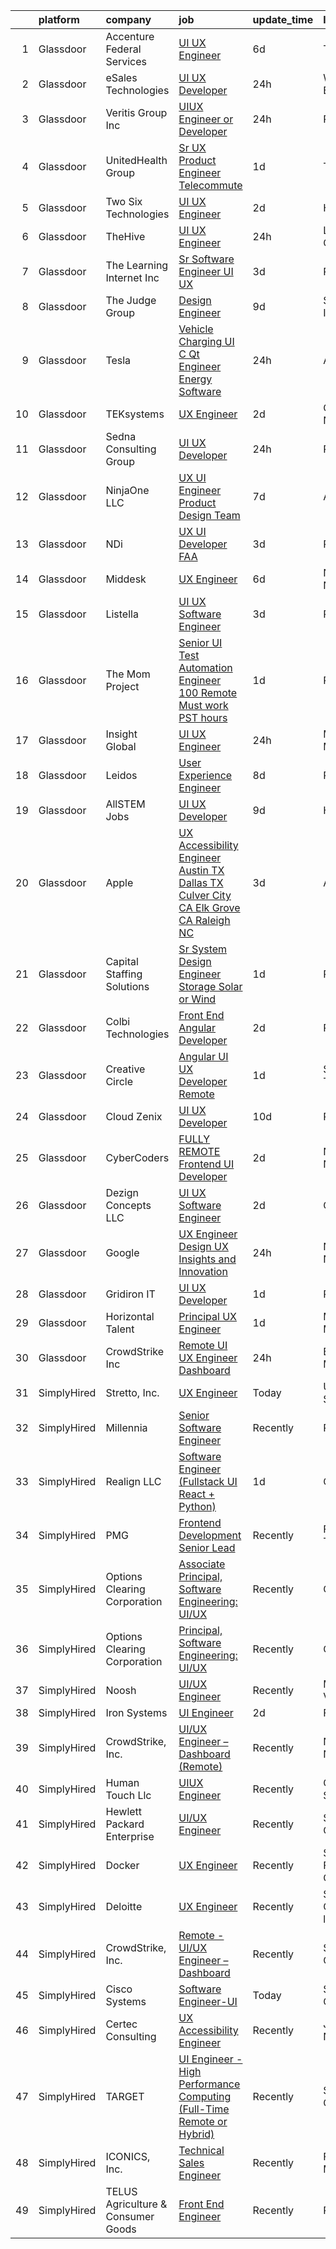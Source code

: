 

|    | platform    | company                            | job                                                                                                                                                                                                                                                                                                                                                                                                                                                                                                                                                                                                                                                                                                                                                                                                                                                                                                                                                                                                                                                                                                                                                                                                                                                                                                                                                                                                                                                                                                               | update_time   | location                   |
|---:|:------------|:-----------------------------------|:------------------------------------------------------------------------------------------------------------------------------------------------------------------------------------------------------------------------------------------------------------------------------------------------------------------------------------------------------------------------------------------------------------------------------------------------------------------------------------------------------------------------------------------------------------------------------------------------------------------------------------------------------------------------------------------------------------------------------------------------------------------------------------------------------------------------------------------------------------------------------------------------------------------------------------------------------------------------------------------------------------------------------------------------------------------------------------------------------------------------------------------------------------------------------------------------------------------------------------------------------------------------------------------------------------------------------------------------------------------------------------------------------------------------------------------------------------------------------------------------------------------|:--------------|:---------------------------|
|  1 | Glassdoor   | Accenture Federal Services         | [UI UX Engineer](https://www.glassdoor.com/partner/jobListing.htm?pos=129&ao=1136043&s=58&guid=0000018369320a4895887ae89216c067&src=GD_JOB_AD&t=SR&vt=w&ea=1&cs=1_d89e454d&cb=1663917231043&jobListingId=1008145009363&jrtk=3-0-1gdkj42jvi7no801-1gdkj42ki209r001-a7cd999965a2721c-)                                                                                                                                                                                                                                                                                                                                                                                                                                                                                                                                                                                                                                                                                                                                                                                                                                                                                                                                                                                                                                                                                                                                                                                                                              | 6d            | Tampa, FL                  |
|  2 | Glassdoor   | eSales Technologies                | [UI   UX Developer](https://www.glassdoor.com/partner/jobListing.htm?pos=127&ao=1136043&s=58&guid=0000018369320a4895887ae89216c067&src=GD_JOB_AD&t=SR&vt=w&cs=1_bc1771e2&cb=1663917231043&jobListingId=1008156034188&jrtk=3-0-1gdkj42jvi7no801-1gdkj42ki209r001-6faf2c2959565bc2-)                                                                                                                                                                                                                                                                                                                                                                                                                                                                                                                                                                                                                                                                                                                                                                                                                                                                                                                                                                                                                                                                                                                                                                                                                                | 24h           | West Babylon, NY           |
|  3 | Glassdoor   | Veritis Group Inc                  | [UIUX Engineer or Developer](https://www.glassdoor.com/partner/jobListing.htm?pos=122&ao=1136043&s=58&guid=0000018369320a4895887ae89216c067&src=GD_JOB_AD&t=SR&vt=w&ea=1&cs=1_6b13a901&cb=1663917231042&jobListingId=1008156194954&jrtk=3-0-1gdkj42jvi7no801-1gdkj42ki209r001-e3ed366ed33fde1f-)                                                                                                                                                                                                                                                                                                                                                                                                                                                                                                                                                                                                                                                                                                                                                                                                                                                                                                                                                                                                                                                                                                                                                                                                                  | 24h           | Plano, TX                  |
|  4 | Glassdoor   | UnitedHealth Group                 | [Sr UX Product Engineer   Telecommute](https://www.glassdoor.com/partner/jobListing.htm?pos=108&ao=1110586&s=58&guid=0000018369320a4895887ae89216c067&src=GD_JOB_AD&t=SR&vt=w&cs=1_723a5b7b&cb=1663917231041&jobListingId=1008153304561&cpc=7AD1D84939BBEEF3&jrtk=3-0-1gdkj42jvi7no801-1gdkj42ki209r001-435a9f7ecc8fd6d5--6NYlbfkN0C8O9VKdOj_1Zh75e9_CvYhSsWVxS1Pvi5WUWhsf4w7FOycHcR50Ta-CQORLM6vDVcX3k08U8m3f-ydC3ywm9ZFBPGfVKf6-QEaRz9l6L2TolGVzL-2mmsVNMt9HhuqHvFLtrlmioLlcurTF5B9fDHQMPmHHjdsX_ep-g3DBnLXR2pmpNvWNUSCFouoqxkznjThL3jENeX-eQj-SkBLtvWD13zI2v29_yWlcq4gh91eanDZ4hspA_8kK2SdcvYHhcOwCd06XYs5LWtYlMtbGzSLxnOPk5U3lfIo2BMlZdmaZg5O60w58zMGErjFCrbKgqWv4L8IdhQRokupg0tptZuOOqczfPm8LcKHld_S3a2ucAUQf5yne-k4UVWAhC5ht04vesROsJ1LeVZujNELdlMNlI6f5KoStcf-m7Wlgym9K3AzBaWm2q77nHUsPbJKH9Q%3D)                                                                                                                                                                                                                                                                                                                                                                                                                                                                                                                                                                                                                                                                                                          | 1d            | Tampa, FL                  |
|  5 | Glassdoor   | Two Six Technologies               | [UI UX Engineer](https://www.glassdoor.com/partner/jobListing.htm?pos=130&ao=1136043&s=58&guid=0000018369320a4895887ae89216c067&src=GD_JOB_AD&t=SR&vt=w&ea=1&cs=1_cdda9b8d&cb=1663917231043&jobListingId=1008152279089&jrtk=3-0-1gdkj42jvi7no801-1gdkj42ki209r001-dc81a51dc0d097d1-)                                                                                                                                                                                                                                                                                                                                                                                                                                                                                                                                                                                                                                                                                                                                                                                                                                                                                                                                                                                                                                                                                                                                                                                                                              | 2d            | Herndon, VA                |
|  6 | Glassdoor   | TheHive                            | [UI UX Engineer](https://www.glassdoor.com/partner/jobListing.htm?pos=124&ao=1136043&s=58&guid=0000018369320a4895887ae89216c067&src=GD_JOB_AD&t=SR&vt=w&ea=1&cs=1_2ddbf6a8&cb=1663917231042&jobListingId=1008157026979&jrtk=3-0-1gdkj42jvi7no801-1gdkj42ki209r001-7ddcfa2c749a6d0a-)                                                                                                                                                                                                                                                                                                                                                                                                                                                                                                                                                                                                                                                                                                                                                                                                                                                                                                                                                                                                                                                                                                                                                                                                                              | 24h           | Lake Forest, CA            |
|  7 | Glassdoor   | The Learning Internet Inc          | [Sr  Software Engineer  UI UX ](https://www.glassdoor.com/partner/jobListing.htm?pos=120&ao=1136043&s=58&guid=0000018369320a4895887ae89216c067&src=GD_JOB_AD&t=SR&vt=w&ea=1&cs=1_56c0b0d0&cb=1663917231042&jobListingId=1008149896411&jrtk=3-0-1gdkj42jvi7no801-1gdkj42ki209r001-6f3f6afd3d22fa68-)                                                                                                                                                                                                                                                                                                                                                                                                                                                                                                                                                                                                                                                                                                                                                                                                                                                                                                                                                                                                                                                                                                                                                                                                               | 3d            | Remote                     |
|  8 | Glassdoor   | The Judge Group                    | [Design Engineer](https://www.glassdoor.com/partner/jobListing.htm?pos=114&ao=1110586&s=58&guid=0000018369320a4895887ae89216c067&src=GD_JOB_AD&t=SR&vt=w&cs=1_f3ed9114&cb=1663917231042&jobListingId=1008136982734&cpc=AC285F3A3ECA6BB0&jrtk=3-0-1gdkj42jvi7no801-1gdkj42ki209r001-79f0a8258c0fd505--6NYlbfkN0A7x-n0hrtbZSjJYb0NGaUz1soGATkHnGK52OUpcfWH9ohRnkX93QYXMKyxWjrEh6fpMAcoElKY3E-eH7_-NJxzqyfAA-GTkfW9tcZU-_LYKwn9hH1RgJciZ_lJOq8-p8ktZyqpZdmC7GKCn7i5hgGCOwpq9JuSMf38xriQOYsyOT9iKSGvWATuMKwq_ooIZoBESZkxeptmRLqEaNaX8kGekOiHAJrb1SGLQW05BV2CF_MzREiaS4GCLuVckxx0_spSB1bm248j2EISB8r6fHZQXZOQUsgkM2tzc1csJS1lpGOJxmfZn8SYKWD_LaLme4QrVain4oOry2ltBxSw02G13TM50xCt2n4prC6NicBsAQr5iUZpYIiPhO_MmUPOaE_X_THUZFbFbOScQB7_Y6TtAREjYoScc-RB_rvSGvR4JYqvYmp166iJzufUo6PKrw6B3KLeptfipvxxmPNKlAdmoTS1rBt-OJ9xL1z2tk4qaXEhYBuLgGViyrModaLD9JO1kyGi7jlT863mKbK9f8UP9KFMJAvi_CIVybO8qFfgnVLnWZbVCoix)                                                                                                                                                                                                                                                                                                                                                                                                                                                                                                                                                                                                             | 9d            | South Bend, IN             |
|  9 | Glassdoor   | Tesla                              | [Vehicle Charging UI C   Qt Engineer  Energy Software](https://www.glassdoor.com/partner/jobListing.htm?pos=123&ao=1136043&s=58&guid=0000018369320a4895887ae89216c067&src=GD_JOB_AD&t=SR&vt=w&cs=1_0e5aaba4&cb=1663917231042&jobListingId=1008157145869&jrtk=3-0-1gdkj42jvi7no801-1gdkj42ki209r001-c79a4bc5bb975d4e-)                                                                                                                                                                                                                                                                                                                                                                                                                                                                                                                                                                                                                                                                                                                                                                                                                                                                                                                                                                                                                                                                                                                                                                                             | 24h           | Austin, TX                 |
| 10 | Glassdoor   | TEKsystems                         | [UX Engineer](https://www.glassdoor.com/partner/jobListing.htm?pos=111&ao=1110586&s=58&guid=0000018369320a4895887ae89216c067&src=GD_JOB_AD&t=SR&vt=w&cs=1_dab1eddf&cb=1663917231041&jobListingId=1008152122722&cpc=FD1C1DA32C38CFA7&jrtk=3-0-1gdkj42jvi7no801-1gdkj42ki209r001-7ffd1fd1752ad551--6NYlbfkN0AuKz8EBO1xHDEL7V2YF9xF3dC_I9B9i-Zw2Jh8clPMK3KTieKealHQySFBD4L6FvN3yT6R0s_NI-0RasqV6yN-P4dA1WsmGOaXOXu6bsVeElRy8D8Nt_izigIJOmJW9KTz1Wq6v3vJCAabGJH6SHgMJHtYgkcioyqhCrvR6-eSbNcVdK71FyMXOtAXKA1Bf9B31KISOKJ2x1nPLyXL5lWoTdiEpJsk5qXcakW-RG3VLkoVeJcDQ5YuYwfUnhFbpUa3K8EDO2s1oOiwz7k4KY4UbJGEY6Hj1-GO590CzXgIhNgTwTcVOSejUkmlBQ_9cWH_aewpEfz-U85y07jgNL7G-NhcCePyg1magYyxxQu-lG71-EI7jumoFla2p24ooHuw1aWIxp8aM8we6PZbB_SCni79Wfu1bvSmVMIQn1pJ86LVGmpEpc6aNHWRHM_Wz3AT0b4Z6SSKyLNMm3Xb7fUs0tmUzCm3isTQRIngLMtab3hSFMb3z0uXVigkyU6HRxyORGjhQK11CUSmxY6ffdcyf1ojj81-XIS1kzsxds8fcPVnzQjqDnsjpCmlIF9xzxi3xvpfFQ4W1MgBwcty5LSUkJlaf5Yzaj9f8Ext1sS3yIukGB3PsFaTW_sJKvoRzr31zgOd-YFv0TYxS4EN7NPJxLnw-DT5DpJVeFsOfJIsNM9BIJpIzrvJFpLOXTxJukqBx0JVVtVXAjAHxgWCXO9SvDNEFOhCpz0go3-WCvfuZ8QZhs8d5FcOGDtVnVjgW04NStWHuzGDwkopVEKv2nAwWhp1kGEue61oT5FUndLE7duKa4e1l7T-tGDVIjYbJDHlyEXJldhhSt929C_qXFH6lAlpIBFlp7yB5_UXyNIxnRIQ_X_5tbOF7E6u4PPQRBRfYlRYC6tppGBopCeK1tz0iuwlXuZHZw8_18HC0Xd_hO_bx5JtXjn-)                                                                                                                                                                                                                 | 2d            | Charlotte, NC              |
| 11 | Glassdoor   | Sedna Consulting Group             | [UI UX Developer](https://www.glassdoor.com/partner/jobListing.htm?pos=118&ao=1136043&s=58&guid=0000018369320a4895887ae89216c067&src=GD_JOB_AD&t=SR&vt=w&ea=1&cs=1_1ed0febc&cb=1663917231042&jobListingId=1008156489985&jrtk=3-0-1gdkj42jvi7no801-1gdkj42ki209r001-9b36e5d38adac55e-)                                                                                                                                                                                                                                                                                                                                                                                                                                                                                                                                                                                                                                                                                                                                                                                                                                                                                                                                                                                                                                                                                                                                                                                                                             | 24h           | Remote                     |
| 12 | Glassdoor   | NinjaOne  LLC                      | [UX   UI Engineer   Product Design Team](https://www.glassdoor.com/partner/jobListing.htm?pos=125&ao=1136043&s=58&guid=0000018369320a4895887ae89216c067&src=GD_JOB_AD&t=SR&vt=w&ea=1&cs=1_210fedb9&cb=1663917231043&jobListingId=1008142972276&jrtk=3-0-1gdkj42jvi7no801-1gdkj42ki209r001-ef86c6d02d2801ff-)                                                                                                                                                                                                                                                                                                                                                                                                                                                                                                                                                                                                                                                                                                                                                                                                                                                                                                                                                                                                                                                                                                                                                                                                      | 7d            | Austin, TX                 |
| 13 | Glassdoor   | NDi                                | [UX UI Developer  FAA ](https://www.glassdoor.com/partner/jobListing.htm?pos=103&ao=1110586&s=58&guid=0000018369320a4895887ae89216c067&src=GD_JOB_AD&t=SR&vt=w&cs=1_f69ddc65&cb=1663917231040&jobListingId=1008148827507&cpc=75B6770C194DCF89&jrtk=3-0-1gdkj42jvi7no801-1gdkj42ki209r001-318c476dce1b6531--6NYlbfkN0A3VaODdm2fK-WKemQE1laBmzgYXWNd3f1w72UIc7GlbNjKirEoYrPnbmzEHeayW4GxgSj4tcpznuIxkY6emDk1SMBr6lGpSqAqI0pqOYRAa0n9EGuSatZWmYuSr8DEP0DUy3ahSEevKozH32lpVk_VGwU55owPsFXSDXznMSfBX_sdNoPJdjuhTDr96KXlr4I11YGrrsweL_bMmOvSK7woNqslelvhhLVnWVw6bI75cfENoIQx6AsJ24dYjNc4f4N3KpYuyJokLG6BtOoDqF60ylu-UynhgHjJBn9xN29DdeXjvBI78aybwC6zuJ9EWaHfW7rJkalgbEnNTyQEX2lmUpQSsdnAIqASWhGJ7AtKXo-jGBSJEvr3VwT0Hrb08frbEAZ0yxVB7_1bl2wE0_QYJBZLbuHvcYpMagoNpyqh6ALu5sWhPRAHjtV_S5cc0J_a_Lt8XhCP8JjfDGkCat958VhInDHKZsGNymd1Xu13lA%3D%3D)                                                                                                                                                                                                                                                                                                                                                                                                                                                                                                                                                                                                                                                                           | 3d            | Remote                     |
| 14 | Glassdoor   | Middesk                            | [UX Engineer](https://www.glassdoor.com/partner/jobListing.htm?pos=117&ao=1136043&s=58&guid=0000018369320a4895887ae89216c067&src=GD_JOB_AD&t=SR&vt=w&ea=1&cs=1_983afb48&cb=1663917231042&jobListingId=1008144979672&jrtk=3-0-1gdkj42jvi7no801-1gdkj42ki209r001-db2a88c34293cf66-)                                                                                                                                                                                                                                                                                                                                                                                                                                                                                                                                                                                                                                                                                                                                                                                                                                                                                                                                                                                                                                                                                                                                                                                                                                 | 6d            | New York, NY               |
| 15 | Glassdoor   | Listella                           | [UI UX Software Engineer](https://www.glassdoor.com/partner/jobListing.htm?pos=121&ao=1136043&s=58&guid=0000018369320a4895887ae89216c067&src=GD_JOB_AD&t=SR&vt=w&ea=1&cs=1_961b58e8&cb=1663917231042&jobListingId=1008148822103&jrtk=3-0-1gdkj42jvi7no801-1gdkj42ki209r001-2e695a81f72b2008-)                                                                                                                                                                                                                                                                                                                                                                                                                                                                                                                                                                                                                                                                                                                                                                                                                                                                                                                                                                                                                                                                                                                                                                                                                     | 3d            | Remote                     |
| 16 | Glassdoor   | The Mom Project                    | [Senior UI Test Automation Engineer  100  Remote Must work PST hours ](https://www.glassdoor.com/partner/jobListing.htm?pos=113&ao=1110586&s=58&guid=0000018369320a4895887ae89216c067&src=GD_JOB_AD&t=SR&vt=w&cs=1_4b07e577&cb=1663917231042&jobListingId=1008154759896&cpc=155EB9D5185558AF&jrtk=3-0-1gdkj42jvi7no801-1gdkj42ki209r001-d358ef3e11e39267--6NYlbfkN0BDp_epf89aHDQhKpPegNJQ_ldQpEFZQsM9OcONMGxWx6pU56EKHF58QjVdAUvn2gWaJVqLoqMAP2IL2rahvT-JvNhxAlUgY0y2lc9svYNOn2Gk3G0oRJ48kVk5DSRFEpL8ZvAMxDsCffP-qckvAln5na511GPLY9Ug1-TcsQxugSG1Uj4KR5llP4Mu_fs3m63mMt4vBDy4OI2P9PkM60Wgm7bIZdJUmT509KBstTajXNvD_xF-eQjGbb-zbB5BldNJRTAaAJzmrKL6Ma_yRwygHbsp87B2uOB5J02yhfkLG-yeK60qsZZSqUNytUbbA9bi70WrnzTcRYv8vwUuCzKg8NVV119TCvMI7L1zV0rDmMSdJmUDIosSriISWCcO-LXJ3iGsNe1I_HwB83UfTH9ylVQtOkBVN2wLaIh3l60OrAALvqQ4xroTAOCYrcq7A4OQ8ijrq9BVlnovTWQt2aaLEr24Pzgp-ZF-CJMDEF_YeeLsjxLxifEpd59xgTfK-2LypsV5B82PEHnM75aT8nu8wFyeum7mBqlFrlO2Jx9psxYMiyYJN6kg24SuJvtC3HIruVy6K8aU5jHOoUfocqMA)                                                                                                                                                                                                                                                                                                                                                                                                                                                                                                                        | 1d            | Remote                     |
| 17 | Glassdoor   | Insight Global                     | [UI UX Engineer](https://www.glassdoor.com/partner/jobListing.htm?pos=110&ao=1110586&s=58&guid=0000018369320a4895887ae89216c067&src=GD_JOB_AD&t=SR&vt=w&cs=1_455327a5&cb=1663917231041&jobListingId=1008156941047&cpc=4B86475FAF393599&jrtk=3-0-1gdkj42jvi7no801-1gdkj42ki209r001-17688562ed86413f--6NYlbfkN0BKkHZu3wF05EeDimN_p6sYpKCMArvwa95YdH7UpkaBCqc7l59ErwqcBYHShvnTBTWFq6T7Q-Kq0wFQP82TfnMoSA8h_xAJ1nloJqMND8zwT7LeOEKY63-WLSMt6aEJYzMu_qL8BuZfM-weWLbTCBsgguxdukOOiJpaOKtIHR1Pwaczh0gP_sdia_bLU5M3x37rTamGS5EXUudZ2xu7e_RwyfFcd2DGPNstDoH53BFuxeql7p1dhbwGKtLQyb2fLchGj1omKebdl5XXSq0v6NT8HpnpvJQdbAb9epc7Lmd3hWkXap60lEpPMROxY2VhlLLC-JrSbErP1dI7g_DPqbVReJCDPb2O061O_gfGmC1sjBw4F_58j3IyYyq3xsl7dVsKORPuIwJSn-GiPJEFYzBmWZL6G4QvcjmjV_SSPMnvyXPQw08aRnNRP8ieP1xiw9-jgxMEOKncKuDpOCq3JzfDT6gsqdjXAsrBan56AocsMC8-zTreWATNDsrrB7HCaG0%3D)                                                                                                                                                                                                                                                                                                                                                                                                                                                                                                                                                                                                                                                                | 24h           | Minneapolis, MN            |
| 18 | Glassdoor   | Leidos                             | [User Experience Engineer](https://www.glassdoor.com/partner/jobListing.htm?pos=102&ao=1110586&s=58&guid=0000018369320a4895887ae89216c067&src=GD_JOB_AD&t=SR&vt=w&cs=1_721ef416&cb=1663917231040&jobListingId=1008139939169&cpc=C63BD00756FD6F58&jrtk=3-0-1gdkj42jvi7no801-1gdkj42ki209r001-6bde4ca1fdafb9c0--6NYlbfkN0CZUO70VSdYKA8PR3jfrSh5ljhqJhfDt0PzQCMubt8cRihWbmqO_-Ccw6DGinMZCyJ44qOBz0TUFxa1ds0PGAHkmoYuVoGX0crAdfzTIdmvDUa5Q76LtPOUDAqbyCp15LchO3TrnZJYV8UVd6dAPo-Sk4ROiWGVdph1JwGXzkjf-pooy4A8JFVz7KPU3uZlGS9mHjWfOmEK0SuaP65dfwXNyQp3c92onkv94TwbclAzy7MQuOGXvFYf1akQKHLkLO1OqRu-FX42M9KrXKWBHCxXAAMMy1Nw8SI7MVB80o9RFRRiWKvyhe1PM-elJxie8wUFKcJxFzOpQ9BlUxU-YZTkFKRRqW0ZRX1iDUWDM8c20orpXH7-zSfKYBmFbs-yhEwzI_1krti3N3G-1KZke-nNBNtlbQmJiNAuj1k6v2yM58phhsD0FX7R_M2CymALmDDApHONU4cqULZxeORGkrnBFe79vMvS5RzjcrEpyuluB_vbgtBybuR-DwaBoscrB-VH689uN5iriYJeyiTohrLxav917-Kk0KHG1_CvGrL8-ppyzhLyyuQP0A9kCM13Cmcz3YN4nWC8jRfahEAGhH9U5LBwz6mIY2Y-WhI1mSP2BBZOdIc_r0nBgkKdqv1DwmU%3D)                                                                                                                                                                                                                                                                                                                                                                                                                                                                                                                      | 8d            | Reston, VA                 |
| 19 | Glassdoor   | AllSTEM   Jobs                     | [UI UX Developer](https://www.glassdoor.com/partner/jobListing.htm?pos=109&ao=1110586&s=58&guid=0000018369320a4895887ae89216c067&src=GD_JOB_AD&t=SR&vt=w&ea=1&cs=1_272654f2&cb=1663917231041&jobListingId=1008136709612&cpc=F7A2269C793D5877&jrtk=3-0-1gdkj42jvi7no801-1gdkj42ki209r001-6ebe92faa8974bad--6NYlbfkN0AiZrMnqxUjvkrH1BfCsd59OntStyTxBw0I9DVEtrwMU0ULIzRrzdCVijXesJ7Pr1wvbCrDMohfuSufU5WpGQfZlTtbbabJH1ufmtultgo6XKAoU1X3K7Vo2dk7SwXtlclHDuUz5UyMcSifJDrSgsKOzJlYv_9TjH1q26xn5ImI1RDBVXW0gAal7MYwP9L6yi9cCfjJdD5Cl14UVx7K2yRF9Q6mxhAt0e2VDndj8e0JqdhMNLOdWxeSzaleHttjJYZ0_NyCf3_UXFzFeXIDRk1aIPGmLW5VIT-t8wo3zIr_NIe3suCDTtbvV-ydY82feBBSSm30hooIMRfqwHanhg7_VNhsoNvtWRYIB_CpRZ3gyNr09YNNjLyiguIRwXgSf62WZGw1Gq2yMw6ex2jlMQAn-kzrSzowpkZ9la4WC8HHtJR97swEee9nGeK8FfF2f6SmW2fU8fnScpoaK0stQ4dn9Av26fTj_WFoGMMEgPi5V3fnaTD0ASjYZoDXmt4SKUM%3D)                                                                                                                                                                                                                                                                                                                                                                                                                                                                                                                                                                                                                                                          | 9d            | Houston, TX                |
| 20 | Glassdoor   | Apple                              | [UX Accessibility Engineer  Austin  TX  Dallas  TX  Culver City  CA  Elk Grove  CA  Raleigh  NC ](https://www.glassdoor.com/partner/jobListing.htm?pos=104&ao=1110586&s=58&guid=0000018369320a4895887ae89216c067&src=GD_JOB_AD&t=SR&vt=w&cs=1_fc004ccd&cb=1663917231040&jobListingId=1008148531639&cpc=32EE424DE2B657EB&jrtk=3-0-1gdkj42jvi7no801-1gdkj42ki209r001-84973244f3e869f7--6NYlbfkN0BvKrLyj5gPmtZO9T8euul8TCxuuKNOtzRJOomxnwSEodTz2Bc-sPZlADHp0xxmf8WZjnCET3dmQdLRkGTrePkWla7SP4RIg3Jg3gESDXK246RFi2cnZh8aqHBZcy7Ti7yXeZqDCNRmP3xXn_wpOzEB7eInZPjrpCMchRDA0ShXv0psFzyVgC7r2Ij5ZJQTnjxm0-MEdecFCcpcEEkkjqPwMBTXQAMewCBncnFyiArPXnmVcibJFew03eslmIou0EuOFlXNQmZk1HWM-Lea0Fe-OCznISLaknKtoNzx8TYpiz7cH-MnHzTG-ZZGRcFuLuhwYSriRnFgL2pX8umGgnpBrPp1W0HTPg4f6cugZ7ElpHltEzxO5hwsRq7ByspGGyCNyI2BWMxdkczz6y5KVR2zaaTgR9p5bGSEII4F0SUNRvmTZR27pwYkpZ6sWeN1gh3BR-IwYcmN7MDlFmqE6dwgbNN55S3MD9u8Ou8MZU806UrnQFqzJ255b9qqfQbxlslDUEQ-pms6UKFoxnlsgrjcBls2TKFnlFqfiaKW0sW8vOlDZwsjbLVrcaKOluYkWCZG3yvI_kVw5Vtaikzrhi1ktSUI8HeB8VvhWEWjRZl3p-GcxrRqZfZKpilFKqt29VhyCeuaZqDqsUoTEFX7565ve-B4sAjz89Zy6uNOJo-5RoclR8QttnkE5qtN3swgyO684I2qJbgqZGVmrb5WQN6-yVUhdiF1bjZVT59E081fobqrqUcvvNOIC7N7RApSMMDA8ehi4suFgHXL22StWftHuK-QQ48qAEJcAwtrVemfVr19K1DxGtovj1YVMzS52vxFg2sedySAb1_bjhqMXFKm4vLYVupVEpQluXxXfTOq13xJQbuBmFqdCj9Zb-hUTde8E7y-dSjlD5xMaZR7Cbxa_ne_6eAUkWj1zaQ491Do4yg4FUVdWx1qTebZxEEGPhTjuchCLKhxJoOyMMidr2H2Bq9h1rZQNe-t0v-Ehe1a-U5FlYei-PtOBV6SUl59lgyy3RLIwYjQ4sgr-lAIJ3ic3C8TOuxRR9EqtF-t1J27ig%3D%3D) | 3d            | Austin, TX                 |
| 21 | Glassdoor   | Capital Staffing Solutions         | [Sr System Design Engineer  Storage  Solar  or Wind ](https://www.glassdoor.com/partner/jobListing.htm?pos=116&ao=1110586&s=58&guid=0000018369320a4895887ae89216c067&src=GD_JOB_AD&t=SR&vt=w&ea=1&cs=1_0d9f4cda&cb=1663917231042&jobListingId=1008154018942&cpc=9908D8D4413DBB8A&jrtk=3-0-1gdkj42jvi7no801-1gdkj42ki209r001-01c33331284c59c5--6NYlbfkN0AHXq2vAVwR3IH7wgnTMdWCa3HguypIXx0DFudX-u0zu6XSU0N9gDGCMsnO9yvyAfPcx-LtENVm3Nf3-uG2I9uSn21-5pdygqBKK5IBPhc0tPIehdM2u5EcEQj49ZlJ3LBVI9Qb2cKv77CfWDANqjni57rI-tqyk02jEZPDvmW80K5cmTq9XciH83K0yfAGzvzcilc2a1wJ-AUIL5CvcKeTD8H9bF_JOcT65XgrDUbKyKo23_WIG_5p0Ro660IUyzZYZSfsbaV2Zc9Id2VsaGQHPQs22_EdSoYjf2Eh9aMiLW-SH9CXLQh7h_3HIgHWN6IvElbLKG9PGmqZ4BuIObIfKx-GQ9R03AifoAKJR0wZQtuSrzQnomwnob0O1E_h7R5yULzFQQwReDi4pao3rJOcSTYY7iG8-juRMB4XX21GGHRdW-z7XfDOAhX8shzBZwpH5KHfUGTV-lcwzSnSyKfhb97NK4B2C_vUvvNBFgemKhgsNFITiNh761UiiTrBDV1my3SLHC9sqzN-CI9sQ9pX)                                                                                                                                                                                                                                                                                                                                                                                                                                                                                                                                                                                                    | 1d            | Remote                     |
| 22 | Glassdoor   | Colbi Technologies                 | [Front End Angular Developer](https://www.glassdoor.com/partner/jobListing.htm?pos=106&ao=1110586&s=58&guid=0000018369320a4895887ae89216c067&src=GD_JOB_AD&t=SR&vt=w&ea=1&cs=1_5ef2ec12&cb=1663917231042&jobListingId=1008151258587&cpc=1CBFC3E34E2A31FF&jrtk=3-0-1gdkj42jvi7no801-1gdkj42ki209r001-b02c9c673ea17154--6NYlbfkN0B0E1iSmQ_eJYsjX7DGkXP-TT8r4YiUpVvU0HgqslDbmjoNUhPWHxNbISryB7H6FJEuhr4xlyLXkD1FPYI_UDlkogw5R4lPB3h0bRVeg5sDzvBAaBev8g-zOyoPytDAyZA4w_0yUhbi5ih9N9tRgirjhFg5Wk7rdY5gwPcdf1HyMnvX-5SmPNVIcikv7mgkVUFeAzB_DMWYhgiRhF3Kxjg-d00fVey-HBCzOCMnmP2mJDL6RUL6VcHs8ZD78QXMEO9UqO2JQwOCZWudpXrby0gmYUOoEm_pM6uyBwWTptUc5fxVS7Ja3RxCkl5H6f1vDmAS-7sNxioMOZhuTMalQlzwMXxbq4Tfw94mxEZnH0g33W6oaV3pllmkltaZtc8oM6SWjY1FXIjwR4WL1zszYK3eNQGR8dG41jnaNHGGKVyvVd_O_l2V9FDcfWfSljSQwh01ypTtxYXas27nsMVe-BKlkbG4H5ROirMpWY9IIE9u84dawTAdEGJp4IisG59VDE7ZxA_g342-RA%3D%3D)                                                                                                                                                                                                                                                                                                                                                                                                                                                                                                                                                                                                                                | 2d            | Remote                     |
| 23 | Glassdoor   | Creative Circle                    | [Angular UI UX Developer  Remote](https://www.glassdoor.com/partner/jobListing.htm?pos=107&ao=1110586&s=58&guid=0000018369320a4895887ae89216c067&src=GD_JOB_AD&t=SR&vt=w&cs=1_f462d204&cb=1663917231041&jobListingId=1008153242817&cpc=6BF42D0955AE9A34&jrtk=3-0-1gdkj42jvi7no801-1gdkj42ki209r001-3444d28c767d0b64--6NYlbfkN0BPwlZa85gbT4Q3XYQoU_uQn0Qmw9zd_9UNfmcwtqAVud1yvyq1Z4UAlx1bxhDUi3IgJS3SR6gWDsxfhj7R_60iDnmVISflvcrcn4mPWGGOJ1HAR8mTtcaFVRIcvTkkoAJ9GyvTkJHam5pkB-ef55TWESlGimg1SS0VkowAiZRmmW3Wk-wVlH4LA3tjdZ1BPotm5dCukOW8IJYV842Ms097JqyKQ_RxVVh66BeUL0iJDvsJeY0jqnnzDhxT0D4TuH9cJ4ow4I9FElBu11hqmu8ywey_ZOlB58wEN731dIcbVPvVlVhsuaFtHA4CRCPOxZbdOm9VN65xEIqKmHTNPFOG_XFYNiD_NeZwDsd9DWo--N_aX46VucJwE1izp2psL-xMdn62OG6w9kBM9dULMx-6sdgf4YZ5d3qB3ZuRXkjaymR-27rdC2ijFX3CN9EKvKAjhxN3hDpZnVIqXovEGI9T8b2wPbNFIn3l6HgRkZHntYBuK7LFZF6nq5yR4uMAun9DvFZL-AJAIg%3D%3D)                                                                                                                                                                                                                                                                                                                                                                                                                                                                                                                                                                                                                                 | 1d            | San Antonio, TX            |
| 24 | Glassdoor   | Cloud Zenix                        | [UI UX Developer](https://www.glassdoor.com/partner/jobListing.htm?pos=126&ao=1136043&s=58&guid=0000018369320a4895887ae89216c067&src=GD_JOB_AD&t=SR&vt=w&ea=1&cs=1_3f697693&cb=1663917231043&jobListingId=1008134073294&jrtk=3-0-1gdkj42jvi7no801-1gdkj42ki209r001-1e0bb9d191f66318-)                                                                                                                                                                                                                                                                                                                                                                                                                                                                                                                                                                                                                                                                                                                                                                                                                                                                                                                                                                                                                                                                                                                                                                                                                             | 10d           | Remote                     |
| 25 | Glassdoor   | CyberCoders                        | [FULLY REMOTE   Frontend UI Developer](https://www.glassdoor.com/partner/jobListing.htm?pos=115&ao=1110586&s=58&guid=0000018369320a4895887ae89216c067&src=GD_JOB_AD&t=SR&vt=w&ea=1&cs=1_c2689ce7&cb=1663917231042&jobListingId=1008152463179&cpc=451933188B21919D&jrtk=3-0-1gdkj42jvi7no801-1gdkj42ki209r001-e6a46ee5690cde56--6NYlbfkN0CpFJQzrgRR8WqXWK1qKKEqALWJw739KlKqr2H-MSI4eoBlI4EFrmor2FYZMP3muM3oVLaOs4f3sJM5bVlHI5KLmjl0yQdhw46JnGeIDFbkgE3PuSH8t82YBT384xqE542SlKtxqoibW4a0-zfRtum6_M4HTIu2OC0dzhU0er2FZNNVK-Ja3E02nPZ0F2GTNGaiw2pIBQg1JNhRsryJnu7Zetx88TcSd2tzOOgedCJ98krrj8pRSVbAtYc9o_uKF5SKkVRzEUFt54B8sz2vFoDqtCYcDKBpK-ZT9kn4Gec_MPXC99K3GgkcbnaQchhnTyKGC5DSfCgvgjqI9kW0Nc1JXW9W-vupTaNy1-MWbijT129FTM3T-yIQeL6po86BWu6_ozlIUrX6Ssx5q9Buil0-HYqBpghTmPV0vu_KNKG99M10yLEBLan7haP4Sq79Lv7WMAs-gqWrA0oJvTW_g8qTlirdaGef4PgaoOiI9G68bJtMkzUasj0IrxQB6pFUMLQ00K7jwg9W-pJiuPRADUxph-9IbPRj7hKfBehJL3BMMcZtL9adDpwkDAne7PgWqOjhO6xtjVcyD0HCzPMBbQJ97NnPf9vL3Qz4oVtu_9AjuY9Lhq0hcaNZyhHhTTWiMM_BgGfPlS5Wis7YaBLU8UjBJ6FaQbZPCN-CpjA4hfcW9HHlhvZt1fWPbllPq1uxXswPMv_aBPqFkxngMLbwGQP7R02JNCaD22nDMsCvf1Cp8GSKldQzzA6gsOu3Lh61D0rbjVj_lJ2jbs_jaq07UjZdwwBEziYwQDrHf2U9s8CG9TNFL4bXeXLJ5pDj4_m-EiCf-UG12_CbTrX_bIRBzzahMUtb5udkgSriCuYLgeiA6pLofiYx18D13yY9qGeDKNKKKLzwuwY3-Jt_fkIerUEqh6XRvPpt6BHToOUaC_NT2ozPdsJefl5QWNmjE-4D79W-5IzWu4hIhw06hBBKs0N9gLkVG9XXtym-wWmKOV-Y8w%3D%3D)                                                                                                                       | 2d            | New York, NY               |
| 26 | Glassdoor   | Dezign Concepts LLC                | [UI UX Software Engineer](https://www.glassdoor.com/partner/jobListing.htm?pos=128&ao=1136043&s=58&guid=0000018369320a4895887ae89216c067&src=GD_JOB_AD&t=SR&vt=w&ea=1&cs=1_5173d55f&cb=1663917231045&jobListingId=1008151874375&jrtk=3-0-1gdkj42jvi7no801-1gdkj42ki209r001-2b56e7d3511e8493-)                                                                                                                                                                                                                                                                                                                                                                                                                                                                                                                                                                                                                                                                                                                                                                                                                                                                                                                                                                                                                                                                                                                                                                                                                     | 2d            | Chantilly, VA              |
| 27 | Glassdoor   | Google                             | [UX Engineer  Design  UX Insights and Innovation](https://www.glassdoor.com/partner/jobListing.htm?pos=119&ao=1136043&s=58&guid=0000018369320a4895887ae89216c067&src=GD_JOB_AD&t=SR&vt=w&cs=1_f146847e&cb=1663917231042&jobListingId=1008156253437&jrtk=3-0-1gdkj42jvi7no801-1gdkj42ki209r001-7f6e922ede7e090d-)                                                                                                                                                                                                                                                                                                                                                                                                                                                                                                                                                                                                                                                                                                                                                                                                                                                                                                                                                                                                                                                                                                                                                                                                  | 24h           | New York, NY               |
| 28 | Glassdoor   | Gridiron IT                        | [UI UX Developer](https://www.glassdoor.com/partner/jobListing.htm?pos=112&ao=1110586&s=58&guid=0000018369320a4895887ae89216c067&src=GD_JOB_AD&t=SR&vt=w&ea=1&cs=1_95fc76a0&cb=1663917231042&jobListingId=1008153486590&cpc=3BA4CE39D5B5DEF5&jrtk=3-0-1gdkj42jvi7no801-1gdkj42ki209r001-ded9de02fd72912c--6NYlbfkN0CTHA6cd59lXtQJ-DuZtBHQsSjOn019HaVEc20FtZol1_8bPJW14iotuMuGn0biAaG5DtxceWcueZoF2oOGsmM3j_ZpwlZpwY5js28ROVOep1iEWDFnrPeA8Zj77wx6qKTN9Q5hs0AYgZ2YPOj4l5BqF8BE-KF8U5Yk18-TwihJlyH-Ow1wYwbyX9qsTUZW2YP99agjFYpJiyHPWedPDSVWSN8NhBcXmWQiIigS8p0Rm6vGNwzLXQCgW_S98p-8-LqSCQ4CP2avcRrqLJ025rFmkO6q4vHJxsPOZuGRYuSoeKRUcOLsYejhfvuo_3PIint010sMdOJJ-uUFcJRrGWQXauAXpdZiuXgusoc-uGZVAlHduxKsodnyzR_7AVTMdnS8Vhkry5vO36tTOx8rQBx2ResxeTKurLbgxfHORjCPq3R7HvpCTlPl4CzYHgFQhKB77laFpE4ipplBKvhwMNcsXA2xZH2j7locJsqw8TbdXWRmNrcvWz89oNJ0aXssKGlp1MEXX9jtWQ%3D%3D)                                                                                                                                                                                                                                                                                                                                                                                                                                                                                                                                                                                                                                            | 1d            | Remote                     |
| 29 | Glassdoor   | Horizontal Talent                  | [Principal UX Engineer](https://www.glassdoor.com/partner/jobListing.htm?pos=101&ao=1110586&s=58&guid=0000018369320a4895887ae89216c067&src=GD_JOB_AD&t=SR&vt=w&cs=1_3b437c75&cb=1663917231040&jobListingId=1008154142672&cpc=973E6D846143997F&jrtk=3-0-1gdkj42jvi7no801-1gdkj42ki209r001-8c477aab80fedb23--6NYlbfkN0DVLD0NwOQENOe9ZSCJLsOt28qZmO4545ePKxrhyheH8lKqsQOX_p1e3aweBjeRw7fyuJEyS6VhOV0V60qwTuaHZ_OV-7iPMaQmh6pE1z0ioRD3aXdpVHFsMjhD69qOv2f8Q9W9VLHt-WEQJdrWfMdpgSKSR18pvdJhIJPDgaa7ZWCwPXRpmu5dji4PVGsRLAkrzpTNUxdFkcxGS0oMl3C27-QAs-u1fz7DXZFrvDK2N4ePeFdqBdeLiO-Ay4NC6zNIcXDdETNWbNw3nLc1kHm2H2qRrpORV-C5NH4r0XAtdE7ewr2otBEdrtGY8xuGC6ovJkcIk5KogCrRRyerg7IjVm_IALVlDo42GYhg0Owrrh_73g_rpBgwqOwAJ6MaU4963CTniwZYnuAakIct8Fl3M4-GdGJBfvqvZsFvz_JiT8bBhOKVcL5NZMoOy2L8ttILKcUieZvfXkYKKY37dv9S5ORCsfWqJDaKdXFfAbisdKLb0XaWFPOo_UggsSpgWBQbsTX25id3ziGy6UQic45eWp8XBvVRI56SBUHCkpAKZ0R5ynpsGbwSB2m6rk8VlhjWjUyIbp3YPWqnQdcgsZ6IRHgPEkeKECgyKzYX5NpPe5qN6BrC1wz3TWSjr7QB5ZcjbXSP2nO2AAwfoR75lZPrJMZhAlZYcnRSC7aqWWh-DHmeo3OBBGiDbpBg0nIEOTnX5ZZ2xw8GhhOu9hL8vjtLRpzYhllj839qpuRHhqgYGXqKEs4eL1CEHJhl0qhmDWPSQcZsdkcXoAb-pZ6G48EpPra22fktWZWMEkHx7XLG3vcBqYeChkeKUnDtjPEcU2LbeUvFm4Efqdk3zaVU8Xt4F2d4QlWGVQFw248L6CDJ1BIcFkToGmBDkeOJNoS5GnmHVTTvqe6mn4Pq7iHlE4leP_V63IY3SD8lLDULYcoY75IF5YO2PQdD4iCRP_TZE6CIHR7oavunZw%3D%3D)                                                                                                                                                                           | 1d            | Minnetonka, MN             |
| 30 | Glassdoor   | CrowdStrike  Inc                   | [Remote   UI UX Engineer   Dashboard](https://www.glassdoor.com/partner/jobListing.htm?pos=105&ao=1110586&s=58&guid=0000018369320a4895887ae89216c067&src=GD_JOB_AD&t=SR&vt=w&cs=1_6cc6459f&cb=1663917231040&jobListingId=1008156097369&cpc=FD1C1DA32C38CFA7&jrtk=3-0-1gdkj42jvi7no801-1gdkj42ki209r001-e5c486bda14a402e--6NYlbfkN0Cu2CVlb3GO4Nf7aS8SXsFwjpUbSKkwsJRaJhRnAEdqU2uA_tXhGJmrLgmgCXfBRQUQx8-zgp4XjqBCOGXrR4ZEooL80UNAoJgPRFhMUZlPh0ndaFllpGmq89VDgJYLBob31Dz7IsLcZ-1gYS2mNLDVTpEXQ4O6GuxmTM28Hav3KD4ZgNDDHEvivXC1WRFMGfaJpEVW_kdQ4VVo6J29bIUx7Pv8anYe6H-q7HthzJiB2vz4HhfrBgGUDbAzF8CFBk1dZKGuFlpjHmuqHdx8dicHaUcXqXg_MDsUZowzEQaCeBh9d_BqHsdb6na5-Kq9nrgw5wGmOEs_cawh5N6NHAWNzgOXGwJAYAu6htAMNM3zvh1gOSRzMCdkvtgF8oyGjkxR-5KOPwcgcKOlH_5kWc7wtDfNo1igJ1knS5jMKXu4QBnfVTU-cwXHgthQwQPVaZLX7Bza8srHLxCHwL1trFPZZse17mjxJiyel24EyqyEBVwnnZCgRgOViBa-z3jzF6VWMF6hxyN_npU70HcfpHGDL0m_QLU4GAFgEjLv05CV_Tk6IpsZpQT_nNxxFSqRuNO_Xf2mk9bLyRCOmNHtK43MNhOOKp2aG08NPCr4osE-v-Vk-8DdVS7lLCKBaaQu9zyItF696cgtQy5Vux3jpecEVfcw09rS-O1d1xEQ6ex7WKtRAnGO5QbqBqpfIa6Ht0swUeBhIwadOvt214b5_QA5yo5MoUO_LLX8PoJw0hlMwP8oZhffEjqt)                                                                                                                                                                                                                                                                                                                                                                                         | 24h           | Baltimore, MD              |
| 31 | SimplyHired | Stretto, Inc.                      | [UX Engineer](https://www.simplyhired.com/job/5gxVS8v_seoji1cMv1wQSUVKL4X4QVdPqpooCtlsTRbmc7X9aNjcfQ?q=ux+engineer)                                                                                                                                                                                                                                                                                                                                                                                                                                                                                                                                                                                                                                                                                                                                                                                                                                                                                                                                                                                                                                                                                                                                                                                                                                                                                                                                                                                               | Today         | United States              |
| 32 | SimplyHired | Millennia                          | [Senior Software Engineer](https://www.simplyhired.com/job/FPJVg9TEXTFLv6031hVfGx_c9M2U_bniCoSJwqJ7H_94rxUR-yoMDw?q=ux+engineer)                                                                                                                                                                                                                                                                                                                                                                                                                                                                                                                                                                                                                                                                                                                                                                                                                                                                                                                                                                                                                                                                                                                                                                                                                                                                                                                                                                                  | Recently      | Raleigh, NC                |
| 33 | SimplyHired | Realign LLC                        | [Software Engineer (Fullstack UI React + Python)](https://www.simplyhired.com/job/M92qNXMMlTeKazY_JZymtEYM19jAk8YM_k_PmJmEIXdeQdQM2aJBOA?q=ux+engineer)                                                                                                                                                                                                                                                                                                                                                                                                                                                                                                                                                                                                                                                                                                                                                                                                                                                                                                                                                                                                                                                                                                                                                                                                                                                                                                                                                           | 1d            | California                 |
| 34 | SimplyHired | PMG                                | [Frontend Development Senior Lead](https://www.simplyhired.com/job/WxYlnAyWuFDkZ0GLVBhdo5Koa7IN5qJxf9CSS4nOUsxSlDljLNPvSA?q=ux+engineer)                                                                                                                                                                                                                                                                                                                                                                                                                                                                                                                                                                                                                                                                                                                                                                                                                                                                                                                                                                                                                                                                                                                                                                                                                                                                                                                                                                          | Recently      | Fort Worth, TX             |
| 35 | SimplyHired | Options Clearing Corporation       | [Associate Principal, Software Engineering: UI/UX](https://www.simplyhired.com/job/KqX0r19PqDHKMf5s4hh43-0ZDumkM18M7UHYdpXWDCoMP2N68H7pqQ?q=ux+engineer)                                                                                                                                                                                                                                                                                                                                                                                                                                                                                                                                                                                                                                                                                                                                                                                                                                                                                                                                                                                                                                                                                                                                                                                                                                                                                                                                                          | Recently      | Chicago, IL                |
| 36 | SimplyHired | Options Clearing Corporation       | [Principal, Software Engineering: UI/UX](https://www.simplyhired.com/job/6WRicnwhKtM4ghmIX48eFW9WlVHt5doMp2wkEyAG3W4q6Pq7hAvRsA?q=ux+engineer)                                                                                                                                                                                                                                                                                                                                                                                                                                                                                                                                                                                                                                                                                                                                                                                                                                                                                                                                                                                                                                                                                                                                                                                                                                                                                                                                                                    | Recently      | Chicago, IL                |
| 37 | SimplyHired | Noosh                              | [UI/UX Engineer](https://www.simplyhired.com/job/QVuqTtgD5WW-ggtpFdocZvbeSpTAkYm1nb_OHUTx7bmohhsQEqrshQ?q=ux+engineer)                                                                                                                                                                                                                                                                                                                                                                                                                                                                                                                                                                                                                                                                                                                                                                                                                                                                                                                                                                                                                                                                                                                                                                                                                                                                                                                                                                                            | Recently      | Mountain View, CA          |
| 38 | SimplyHired | Iron Systems                       | [UI Engineer](https://www.simplyhired.com/job/w2Z6wiKgotwMkrMief4DAgHUGSCbjOaekPeYo-Iv2UTDaA-wvz2xfg?q=ux+engineer)                                                                                                                                                                                                                                                                                                                                                                                                                                                                                                                                                                                                                                                                                                                                                                                                                                                                                                                                                                                                                                                                                                                                                                                                                                                                                                                                                                                               | 2d            | Fremont, CA                |
| 39 | SimplyHired | CrowdStrike, Inc.                  | [UI/UX Engineer – Dashboard (Remote)](https://www.simplyhired.com/job/Ybly_BMGoU7Crbkw_AwA_7vqF9JKPNbn50_i2Vc5um5GLbrjFmQRyw?q=ux+engineer)                                                                                                                                                                                                                                                                                                                                                                                                                                                                                                                                                                                                                                                                                                                                                                                                                                                                                                                                                                                                                                                                                                                                                                                                                                                                                                                                                                       | Recently      | New York, NY               |
| 40 | SimplyHired | Human Touch Llc                    | [UIUX Engineer](https://www.simplyhired.com/job/mLV3-vHBSWDu1VpB6i87RJZBJfxBzQHsFHiXEEj2qAuOeFi_t2UXXA?q=ux+engineer)                                                                                                                                                                                                                                                                                                                                                                                                                                                                                                                                                                                                                                                                                                                                                                                                                                                                                                                                                                                                                                                                                                                                                                                                                                                                                                                                                                                             | Recently      | Charleston, SC             |
| 41 | SimplyHired | Hewlett Packard Enterprise         | [UI/UX Engineer](https://www.simplyhired.com/job/oyPuGEvvZHSQqAwdJ0QgRDdgdqdwe_wB_3M86EOCmagasEqUIXFG0g?q=ux+engineer)                                                                                                                                                                                                                                                                                                                                                                                                                                                                                                                                                                                                                                                                                                                                                                                                                                                                                                                                                                                                                                                                                                                                                                                                                                                                                                                                                                                            | Recently      | San Jose, CA               |
| 42 | SimplyHired | Docker                             | [UX Engineer](https://www.simplyhired.com/job/zqvK372Iba0O1869yVIscBWvk1M8phpAFuIFaJkuWoa-7S3vm_aqHQ?q=ux+engineer)                                                                                                                                                                                                                                                                                                                                                                                                                                                                                                                                                                                                                                                                                                                                                                                                                                                                                                                                                                                                                                                                                                                                                                                                                                                                                                                                                                                               | Recently      | San Francisco, CA          |
| 43 | SimplyHired | Deloitte                           | [UX Engineer](https://www.simplyhired.com/job/f6AH7oL6muftkWvFjBbrR4h2G_eD-SqnmaFm5Hunkge9l9P7rZx-VA?q=ux+engineer)                                                                                                                                                                                                                                                                                                                                                                                                                                                                                                                                                                                                                                                                                                                                                                                                                                                                                                                                                                                                                                                                                                                                                                                                                                                                                                                                                                                               | Recently      | San Jose, CA +20 locations |
| 44 | SimplyHired | CrowdStrike, Inc.                  | [Remote - UI/UX Engineer – Dashboard](https://www.simplyhired.com/job/4W3_-VVdFzMnkG2LArucrW9BZ-QNGEz2oSkug83a_4phvwtogdmgPw?q=ux+engineer)                                                                                                                                                                                                                                                                                                                                                                                                                                                                                                                                                                                                                                                                                                                                                                                                                                                                                                                                                                                                                                                                                                                                                                                                                                                                                                                                                                       | Recently      | Sunnyvale, CA              |
| 45 | SimplyHired | Cisco Systems                      | [Software Engineer-UI](https://www.simplyhired.com/job/cGlKxLvIBS9w2clhCrDZlakuCdwaarW7-pzvJB-6dUmI2i5zv6iVAg?q=ux+engineer)                                                                                                                                                                                                                                                                                                                                                                                                                                                                                                                                                                                                                                                                                                                                                                                                                                                                                                                                                                                                                                                                                                                                                                                                                                                                                                                                                                                      | Today         | San Jose, CA               |
| 46 | SimplyHired | Certec Consulting                  | [UX Accessibility Engineer](https://www.simplyhired.com/job/1EJ6TFB5fH8pw-Yg4x50eQwF656FhWJDrBed9r_IgwtjfwwNg3AvAA?q=ux+engineer)                                                                                                                                                                                                                                                                                                                                                                                                                                                                                                                                                                                                                                                                                                                                                                                                                                                                                                                                                                                                                                                                                                                                                                                                                                                                                                                                                                                 | Recently      | Jersey City, NJ            |
| 47 | SimplyHired | TARGET                             | [UI Engineer - High Performance Computing (Full-Time Remote or Hybrid)](https://www.simplyhired.com/job/ClHXjtn2Kohk4pFBKdJLu-KL7A49CCSYGsnoFwAe7rxmxRUgQmIUYg?q=ux+engineer)                                                                                                                                                                                                                                                                                                                                                                                                                                                                                                                                                                                                                                                                                                                                                                                                                                                                                                                                                                                                                                                                                                                                                                                                                                                                                                                                     | Recently      | Sunnyvale, CA              |
| 48 | SimplyHired | ICONICS, Inc.                      | [Technical Sales Engineer](https://www.simplyhired.com/job/BLGA6g71PmxK_tznA_TCmnundiwYAmilk7nypVzrPwOuQDQe9f3_jg?q=ux+engineer)                                                                                                                                                                                                                                                                                                                                                                                                                                                                                                                                                                                                                                                                                                                                                                                                                                                                                                                                                                                                                                                                                                                                                                                                                                                                                                                                                                                  | Recently      | Foxborough, MA             |
| 49 | SimplyHired | TELUS Agriculture & Consumer Goods | [Front End Engineer](https://www.simplyhired.com/job/BKXou9zRSUnEcP-BoWkLe1WSsiyJtPKDFVdeVCfWWvIS7PteA1GwjA?q=ux+engineer)                                                                                                                                                                                                                                                                                                                                                                                                                                                                                                                                                                                                                                                                                                                                                                                                                                                                                                                                                                                                                                                                                                                                                                                                                                                                                                                                                                                        | Recently      | Remote                     |